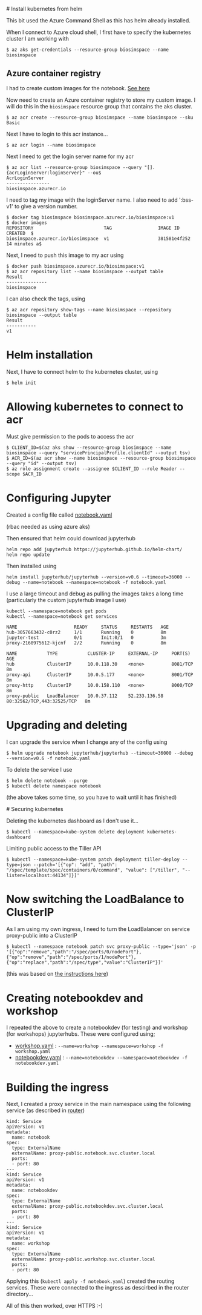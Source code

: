 
# Install kubernetes from helm

This bit used the Azure Command Shell as this has helm already installed.

When I connect to Azure cloud shell, I first have to specify the 
kubernetes cluster I am working with

```
$ az aks get-credentials --resource-group biosimspace --name biosimspace
```

## Azure container registry

I had to create custom images for the notebook. [See here](../docker)

Now need to create an Azure container registry to store my custom image. I will
do this in the `biosimspace` resource group that contains the aks cluster.

```
$ az acr create --resource-group biosimspace --name biosimspace --sku Basic
```

Next I have to login to this acr instance...

```
$ az acr login --name biosimspace
```

Next I need to get the login server name for my acr

```
$ az acr list --resource-group biosimspace --query "[].{acrLoginServer:loginServer}" --ou$
AcrLoginServer
----------------
biosimspace.azurecr.io
```

I need to tag my image with the loginServer name. I also need to add ':bss-v1' to
give a version number.

```
$ docker tag biosimspace biosimspace.azurecr.io/biosimspace:v1
$ docker images
REPOSITORY                          TAG                 IMAGE ID            CREATED	 $
biosimspace.azurecr.io/biosimspace  v1                  381581e4f252        14 minutes a$
```

Next, I need to push this image to my acr using

```
$ docker push biosimspace.azurecr.io/biosimspace:v1
$ az acr repository list --name biosimspace --output table
Result
---------------
biosimspace
```

I can also check the tags, using

```
$ az acr repository show-tags --name biosimspace --repository biosimspace --output table
Result
-----------
v1
```

# Helm installation

Next, I have to connect helm to the kubernetes cluster, using

```
$ helm init
```

# Allowing kubernetes to connect to acr

Must give permission to the pods to access the acr

```
$ CLIENT_ID=$(az aks show --resource-group biosimspace --name biosimspace --query "servicePrincipalProfile.clientId" --output tsv)
$ ACR_ID=$(az acr show --name biosimspace --resource-group biosimspace --query "id" --output tsv)
$ az role assignment create --assignee $CLIENT_ID --role Reader --scope $ACR_ID
```

# Configuring Jupyter

Created a config file called [notebook.yaml](notebook.yaml)

(rbac needed as using azure aks)

Then ensured that helm could download jupyterhub

```
helm repo add jupyterhub https://jupyterhub.github.io/helm-chart/
helm repo update
```

Then installed using

```
helm install jupyterhub/jupyterhub --version=v0.6 --timeout=36000 --debug --name=notebook --namespace=notebook -f notebook.yaml
```

I use a large timeout and debug as pulling the images takes a long time
(particularly the custom jupyterhub image I use)

```
kubectl --namespace=notebook get pods
kubectl --namespace=notebook get services

NAME                     READY     STATUS     RESTARTS   AGE
hub-3057663432-c0rz2     1/1       Running    0          8m
jupyter-test             0/1       Init:0/1   0          3m
proxy-2160975612-kjcnf   2/2       Running    0          8m

NAME           TYPE           CLUSTER-IP     EXTERNAL-IP     PORT(S)                      AGE
hub            ClusterIP      10.0.118.30    <none>          8081/TCP                     8m
proxy-api      ClusterIP      10.0.5.177     <none>          8001/TCP                     8m
proxy-http     ClusterIP      10.0.158.110   <none>          8000/TCP                     8m
proxy-public   LoadBalancer   10.0.37.112    52.233.136.58   80:32562/TCP,443:32525/TCP   8m
```

# Upgrading and deleting

I can upgrade the service when I change any of the config using

```
$ helm upgrade notebook jupyterhub/jupyterhub --timeout=36000 --debug --version=v0.6 -f notebook.yaml
```

To delete the service I use

```
$ helm delete notebook --purge
$ kubectl delete namespace notebook
```

(the above takes some time, so you have to wait until it has finished)

# Securing kubernetes

Deleting the kubernetes dashboard as I don't use it...

```
$ kubectl --namespace=kube-system delete deployment kubernetes-dashboard
```

Limiting public access to the Tiller API

```
$ kubectl --namespace=kube-system patch deployment tiller-deploy --type=json --patch='[{"op": "add", "path": "/spec/template/spec/containers/0/command", "value": ["/tiller", "--listen=localhost:44134"]}]'
```

# Now switching the LoadBalance to ClusterIP

As I am using my own ingress, I need to turn the LoadBalancer on service
proxy-public into a ClusterIP

```
$ kubectl --namespace notebook patch svc proxy-public --type='json' -p '[{"op":"remove","path":"/spec/ports/0/nodePort"},{"op":"remove","path":"/spec/ports/1/nodePort"},{"op":"replace","path":"/spec/type","value":"ClusterIP"}]'
```

(this was based on [the instructions here](https://docs.bitnami.com/kubernetes/how-to/secure-kubernetes-services-with-ingress-tls-letsencrypt/))

# Creating notebookdev and workshop

I repeated the above to create a notebookdev (for testing) and workshop (for workshops)
jupyterhubs. These were configured using;

* [workshop.yaml](workshop.yaml) : `--name=workshop --namespace=workshop -f workshop.yaml`
* [notebookdev.yaml](notebookdev.yaml) : `--name=notebookdev --namespace=notebookdev -f notebookdev.yaml`

# Building the ingress

Next, I created a proxy service in the main namespace using the following
service (as described in [router](../router))

```
kind: Service
apiVersion: v1
metadata:
  name: notebook
spec:
  type: ExternalName
  externalName: proxy-public.notebook.svc.cluster.local
  ports:
  - port: 80
---
kind: Service
apiVersion: v1
metadata:
  name: notebookdev
spec:
  type: ExternalName
  externalName: proxy-public.notebookdev.svc.cluster.local
  ports:
  - port: 80
---
kind: Service
apiVersion: v1
metadata:
  name: workshop
spec:
  type: ExternalName
  externalName: proxy-public.workshop.svc.cluster.local
  ports:
  - port: 80
```

Applying this (`kubectl apply -f notebook.yaml`) created the routing 
services. These were connected to the ingress as descirbed in the 
router directory...

All of this then worked, over HTTPS :-)
